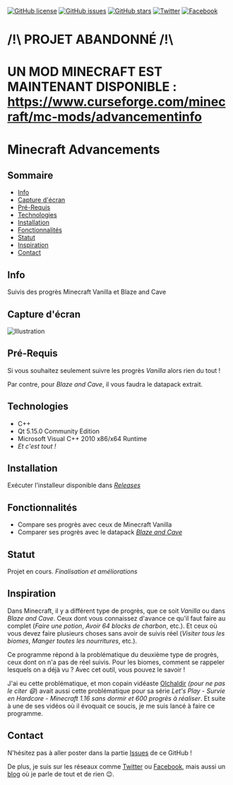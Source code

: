 [![GitHub license](https://img.shields.io/github/license/Chucky2401/Minecraft-Advancements)](https://github.com/Chucky2401/Minecraft-Advancements/blob/master/LICENSE.md) [![GitHub issues](https://img.shields.io/github/issues/Chucky2401/Minecraft-Advancements?style=plastic)](https://github.com/Chucky2401/Minecraft-Advancements/issues) [![GitHub stars](https://img.shields.io/github/stars/Chucky2401/Minecraft-Advancements)](https://github.com/Chucky2401/Minecraft-Advancements/stargazers) [![Twitter](https://img.shields.io/twitter/url?style=social&url=https%3A%2F%2Ftwitter.com%2FGoCChucky2401)](https://twitter.com/intent/tweet?text=Wow:&url=https%3A%2F%2Fgithub.com%2FChucky2401%2FMinecraft-Advancements) [![Facebook](https://img.shields.io/twitter/url?label=Facebook&logo=facebook&style=social&url=https%3A%2F%2Fwww.facebook.com%2FChucky2401.GoC%2F)](https://www.facebook.com/Chucky2401.GoC/)

# /!\ PROJET ABANDONNÉ /!\

# UN MOD MINECRAFT EST MAINTENANT DISPONIBLE : https://www.curseforge.com/minecraft/mc-mods/advancementinfo

# Minecraft Advancements

## Sommaire

+ [Info](#info)
+ [Capture d'écran](#capture-décran)
+ [Pré-Requis](#pré-requis)
+ [Technologies](#technologies)
+ [Installation](#Installation)
+ [Fonctionnalités](#fonctionnalités)
+ [Statut](#statut)
+ [Inspiration](#inspiration)
+ [Contact](#inspiration)

## Info

Suivis des progrès Minecraft Vanilla et Blaze and Cave

## Capture d'écran

![Illustration](https://i.imgur.com/4JET7jh.png)

## Pré-Requis

Si vous souhaitez seulement suivre les progrès *Vanilla* alors rien du tout !

Par contre, pour *Blaze and Cave*, il vous faudra le datapack extrait.

## Technologies

+ C++
+ Qt 5.15.0 Community Edition
+ Microsoft Visual C++ 2010 x86/x64 Runtime
+ *Et c'est tout !*

## Installation

Exécuter l'installeur disponible dans [*Releases*](https://github.com/Chucky2401/Minecraft-Advancements/releases)

## Fonctionnalités

+ Compare ses progrès avec ceux de Minecraft Vanilla
+ Comparer ses progrès avec le datapack [*Blaze and Cave*](https://www.planetminecraft.com/data-pack/blazeandcave-s-advancements-pack-1-12/ "PlanetMinecraft")

## Statut

Projet en cours. *Finalisation et améliorations*

## Inspiration

Dans Minecraft, il y a différent type de progrès, que ce soit *Vanilla* ou dans *Blaze and Cave*. Ceux dont vous connaissez d'avance ce qu'il faut faire au complet (*Faire une potion*, *Avoir 64 blocks de charbon*, etc.). Et ceux où vous devez faire plusieurs choses sans avoir de suivis réel (*Visiter tous les biomes*, *Manger toutes les nourritures*, etc.).

Ce programme répond à la problématique du deuxième type de progrès, ceux dont on n'a pas de réel suivis. Pour les biomes, comment se rappeler lesquels on a déjà vu ? Avec cet outil, vous pouvez le savoir !

J'ai eu cette problématique, et mon copain vidéaste [Olchaldir](https://www.youtube.com/channel/UCyiDEVOTRt2Qf4P52A4zkRw "Chaîne Youtube") *(pour ne pas le citer :smile:*) avait aussi cette problématique pour sa série *Let's Play - Survie en Hardcore - Minecraft 1.16 sans dormir et 600 progrès à réaliser*. Et suite à une de ses vidéos où il évoquait ce soucis, je me suis lancé à faire ce programme.

## Contact

N'hésitez pas à aller poster dans la partie [Issues](https://github.com/Chucky2401/Minecraft-Advancements/issues "Bug/Amélioration") de ce GitHub !

De plus, je suis sur les réseaux comme [Twitter](https://www.twitter.com/GoCChucky2401) ou [Facebook](https://www.facebook.com/Chucky2401.GoC/), mais aussi un [blog](https://blog.blackwizard.fr) où je parle de tout et de rien :wink:.
